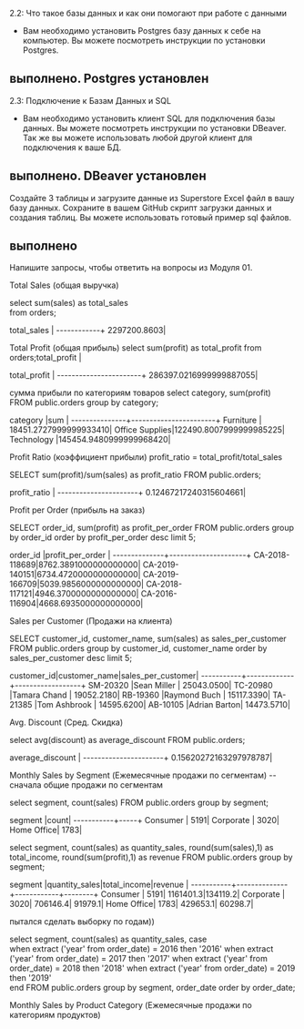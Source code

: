 
2.2: Что такое базы данных и как они помогают при работе с данными
- Вам необходимо установить Postgres базу данных к себе на компьютер. Вы можете посмотреть инструкции по установки Postgres.
## выполнено. Postgres установлен



2.3: Подключение к Базам Данных и SQL

- Вам необходимо установить клиент SQL для подключения базы данных. Вы можете посмотреть инструкции по установки DBeaver. Так же вы можете использовать любой другой клиент для подключения к ваше БД. 
## выполнено. DBeaver установлен

Создайте 3 таблицы и загрузите данные из Superstore Excel файл в вашу базу данных. Сохраните в вашем GitHub скрипт загрузки данных и создания таблиц. Вы можете использовать готовый пример sql файлов.
## выполнено

Напишите запросы, чтобы ответить на вопросы из Модуля 01.

Total Sales (общая выручка)

select sum(sales) as total_sales             
from orders;

total_sales |
------------+
2297200.8603|

Total Profit (общая прибыль)
select sum(profit) as total_profit 
from orders;total_profit           |

total_profit           |
-----------------------+
286397.0216999999887055|

сумма прибыли по категориям товаров
select category, sum(profit)
FROM public.orders
group by category;

category       |sum                    |
---------------+-----------------------+
Furniture      | 18451.2727999999933410|
Office Supplies|122490.8007999999985225|
Technology     |145454.9480999999968420|


Profit Ratio (коэффициент прибыли) profit_ratio = total_profit/total_sales

SELECT 
sum(profit)/sum(sales) as profit_ratio
FROM public.orders;

profit_ratio          |
----------------------+
0.12467217240315604661|

Profit per Order (прибыль на заказ)

SELECT order_id,
sum(profit) as profit_per_order
FROM public.orders
group by order_id
order by profit_per_order desc 
limit 5;

order_id      |profit_per_order     |
--------------+---------------------+
CA-2018-118689|8762.3891000000000000|
CA-2019-140151|6734.4720000000000000|
CA-2019-166709|5039.9856000000000000|
CA-2018-117121|4946.3700000000000000|
CA-2016-116904|4668.6935000000000000|

Sales per Customer (Продажи на клиента)

SELECT customer_id, customer_name,
sum(sales) as sales_per_customer
FROM public.orders
group by customer_id, customer_name 
order by sales_per_customer desc 
limit 5;

customer_id|customer_name|sales_per_customer|
-----------+-------------+------------------+
SM-20320   |Sean Miller  |        25043.0500|
TC-20980   |Tamara Chand |        19052.2180|
RB-19360   |Raymond Buch |        15117.3390|
TA-21385   |Tom Ashbrook |        14595.6200|
AB-10105   |Adrian Barton|        14473.5710|

Avg. Discount (Сред. Скидка)

select avg(discount) as average_discount
FROM public.orders;

average_discount      |
----------------------+
0.15620272163297978787|

Monthly Sales by Segment (Ежемесячные продажи по сегментам)
-- сначала общие продажи по сегментам

select segment, count(sales) 
FROM public.orders
group by segment;

segment    |count|
-----------+-----+
Consumer   | 5191|
Corporate  | 3020|
Home Office| 1783|


select segment, count(sales) as quantity_sales,
round(sum(sales),1) as total_income,
round(sum(profit),1) as revenue 
FROM public.orders
group by segment;

segment    |quantity_sales|total_income|revenue |
-----------+--------------+------------+--------+
Consumer   |          5191|   1161401.3|134119.2|
Corporate  |          3020|    706146.4| 91979.1|
Home Office|          1783|    429653.1| 60298.7|


пытался сделать выборку по годам))

select segment,
count(sales) as quantity_sales,
case	
when extract ('year' from order_date) = 2016 then '2016'
when extract ('year' from order_date) = 2017 then '2017'
when extract ('year' from order_date) = 2018 then '2018'
when extract ('year' from order_date) = 2019 then '2019'	
end
FROM public.orders
group by segment, order_date
order by order_date;
 
Monthly Sales by Product Category (Ежемесячные продажи по категориям продуктов)


 





